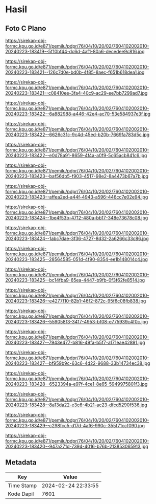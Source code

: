 # Hasil

## Foto C Plano

https://sirekap-obj-formc.kpu.go.id/e871/pemilu/pdpr/76/04/10/20/02/7604102002010-20240223-183419--5f10bf44-dc6d-4af1-80a6-decedee9c816.jpg

https://sirekap-obj-formc.kpu.go.id/e871/pemilu/pdpr/76/04/10/20/02/7604102002010-20240223-183421--126c7d0e-bd0b-4f85-8aec-f651b618dea1.jpg

https://sirekap-obj-formc.kpu.go.id/e871/pemilu/pdpr/76/04/10/20/02/7604102002010-20240223-183421--c08410ee-3fa4-40c9-ac29-ee7bb7299ad7.jpg

https://sirekap-obj-formc.kpu.go.id/e871/pemilu/pdpr/76/04/10/20/02/7604102002010-20240223-183422--6a882988-a446-42e4-ac70-53e584937e3f.jpg

https://sirekap-obj-formc.kpu.go.id/e871/pemilu/pdpr/76/04/10/20/02/7604102002010-20240223-183422--6626c31c-9c4d-45ed-b20b-7669fa783d5c.jpg

https://sirekap-obj-formc.kpu.go.id/e871/pemilu/pdpr/76/04/10/20/02/7604102002010-20240223-183422--e0d78a91-8659-4f4a-a0f9-5c65acb841c6.jpg

https://sirekap-obj-formc.kpu.go.id/e871/pemilu/pdpr/76/04/10/20/02/7604102002010-20240223-183423--baf56db5-f903-4517-98e2-8a4473b67a7b.jpg

https://sirekap-obj-formc.kpu.go.id/e871/pemilu/pdpr/76/04/10/20/02/7604102002010-20240223-183423--affea2ed-a44f-4943-a596-446cc7e02e94.jpg

https://sirekap-obj-formc.kpu.go.id/e871/pemilu/pdpr/76/04/10/20/02/7604102002010-20240223-183424--1be4f53b-4712-480a-bb17-348e73678c08.jpg

https://sirekap-obj-formc.kpu.go.id/e871/pemilu/pdpr/76/04/10/20/02/7604102002010-20240223-183424--1abc7dae-3f36-4727-8d32-2a6266c33c86.jpg

https://sirekap-obj-formc.kpu.go.id/e871/pemilu/pdpr/76/04/10/20/02/7604102002010-20240223-183425--28564585-051d-4f90-8354-ee1b148014c4.jpg

https://sirekap-obj-formc.kpu.go.id/e871/pemilu/pdpr/76/04/10/20/02/7604102002010-20240223-183425--bc14fba9-65ea-4447-b9fb-0f3f62fe8514.jpg

https://sirekap-obj-formc.kpu.go.id/e871/pemilu/pdpr/76/04/10/20/02/7604102002010-20240223-183426--e4277f10-82b1-46f2-872c-95f6c08fb838.jpg

https://sirekap-obj-formc.kpu.go.id/e871/pemilu/pdpr/76/04/10/20/02/7604102002010-20240223-183426--559058f3-3417-4953-bf08-e775939c4f0c.jpg

https://sirekap-obj-formc.kpu.go.id/e871/pemilu/pdpr/76/04/10/20/02/7604102002010-20240223-183427--7943e477-b816-49fa-b5f7-a171eae42891.jpg

https://sirekap-obj-formc.kpu.go.id/e871/pemilu/pdpr/76/04/10/20/02/7604102002010-20240223-183427--bf959b9c-63c6-4d22-9688-33b14734ec38.jpg

https://sirekap-obj-formc.kpu.go.id/e871/pemilu/pdpr/76/04/10/20/02/7604102002010-20240223-183428--6523394a-e97f-4ce1-8e65-5949975801f3.jpg

https://sirekap-obj-formc.kpu.go.id/e871/pemilu/pdpr/76/04/10/20/02/7604102002010-20240223-183428--8a13da22-e3c6-4b21-ac23-dfcd5290f536.jpg

https://sirekap-obj-formc.kpu.go.id/e871/pemilu/pdpr/76/04/10/20/02/7604102002010-20240223-183429--c298fcc5-d17d-4af6-990c-355f71ccf090.jpg

https://sirekap-obj-formc.kpu.go.id/e871/pemilu/pdpr/76/04/10/20/02/7604102002010-20240223-183420--947a271d-7394-4016-b76b-213853065913.jpg


## Metadata

| Key        | Value               |
| ---------- | ------------------- |
| Time Stamp | 2024-02-24 22:33:55 |
| Kode Dapil | 7601                |



